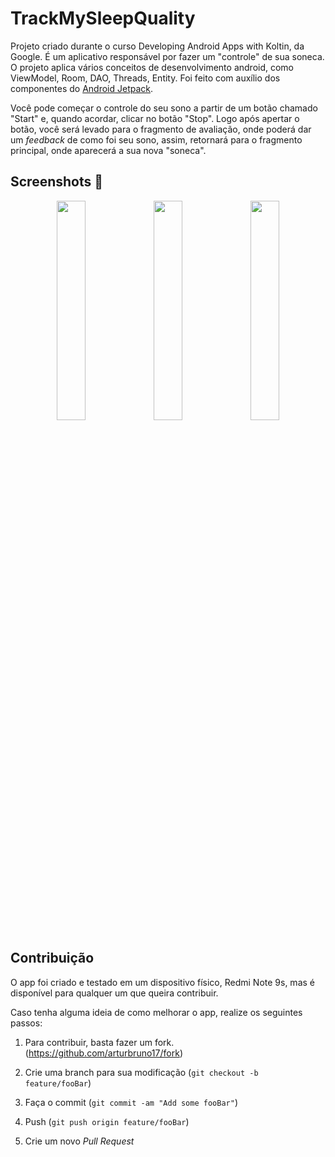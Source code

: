 # TrackMySleepQuality

Projeto criado durante o curso Developing Android Apps with Koltin, da Google. É um aplicativo responsável por fazer um "controle" de sua soneca. O projeto aplica vários conceitos
de desenvolvimento android, como ViewModel, Room, DAO, Threads, Entity. Foi feito com auxílio dos componentes do [Android Jetpack](https://developer.android.com/jetpack/getting-started?hl=pt-br).

Você pode começar o controle do seu sono a partir de um botão chamado "Start" e, quando acordar, clicar no botão "Stop". Logo após apertar o botão, 
você será levado para o fragmento de avaliação, onde poderá dar um *feedback* de como foi seu sono, assim, retornará para o fragmento principal, onde aparecerá a sua nova "soneca".

## Screenshots 📱
<p align="center">
  <img src="https://github.com/arturbruno17/TrackMySleepQuality/blob/Project-without-RecyclerView/screenshots/sleep_quality_tracker_quality.png" width="30%"></img> 
  <img src="https://github.com/arturbruno17/TrackMySleepQuality/blob/Project-without-RecyclerView/screenshots/sleep_quality_tracker_start.png" width="30%"></img> 
  <img src="https://github.com/arturbruno17/TrackMySleepQuality/blob/Project-without-RecyclerView/screenshots/sleep_quality_tracker_stop.png" width="30%"></img>
</p>

## Contribuição
O app foi criado e testado em um dispositivo físico, Redmi Note 9s, mas é disponível para qualquer um que queira contribuir.

Caso tenha alguma ideia de como melhorar o app, realize os seguintes passos:

1. Para contribuir, basta fazer um fork. 
(<https://github.com/arturbruno17/fork>)

2. Crie uma branch para sua modificação
(`git checkout -b feature/fooBar`)

3. Faça o commit
(`git commit -am "Add some fooBar"`)

4. Push
(`git push origin feature/fooBar`)

5. Crie um novo *Pull Request*
